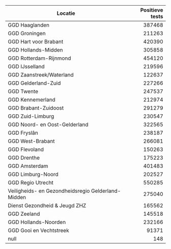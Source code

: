 | Locatie | Positieve tests |
|---------|----------------:|
| GGD Haaglanden                           | 387468 |
| GGD Groningen                            | 211263 |
| GGD Hart voor Brabant                    | 420390 |
| GGD Hollands-Midden                      | 305858 |
| GGD Rotterdam-Rijnmond                   | 454120 |
| GGD IJsselland                           | 219596 |
| GGD Zaanstreek/Waterland                 | 122637 |
| GGD Gelderland-Zuid                      | 227266 |
| GGD Twente                               | 247537 |
| GGD Kennemerland                         | 212974 |
| GGD Brabant-Zuidoost                     | 291279 |
| GGD Zuid-Limburg                         | 230547 |
| GGD Noord- en Oost-Gelderland            | 322565 |
| GGD Fryslân                              | 238187 |
| GGD West-Brabant                         | 266081 |
| GGD Flevoland                            | 150263 |
| GGD Drenthe                              | 175223 |
| GGD Amsterdam                            | 401483 |
| GGD Limburg-Noord                        | 202527 |
| GGD Regio Utrecht                        | 550285 |
| Veiligheids- en Gezondheidsregio Gelderland-Midden | 275040 |
| Dienst Gezondheid & Jeugd ZHZ            | 165562 |
| GGD Zeeland                              | 145518 |
| GGD Hollands-Noorden                     | 232166 |
| GGD Gooi en Vechtstreek                  | 91371 |
| null                                     |   148 |
